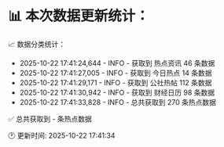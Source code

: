 📊 本次数据更新统计：
==========================

📈 数据分类统计：
- 2025-10-22 17:41:24,644 - INFO - 获取到 热点资讯 46 条数据
- 2025-10-22 17:41:27,005 - INFO - 获取到 今日热点 14 条数据
- 2025-10-22 17:41:29,171 - INFO - 获取到 公社热帖 112 条数据
- 2025-10-22 17:41:30,942 - INFO - 获取到 财经日历 98 条数据
- 2025-10-22 17:41:33,828 - INFO - 总共获取到 270 条热点数据

✅ 总共获取到 - 条热点数据

🕐 更新时间: 2025-10-22 17:41:34
